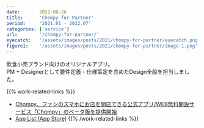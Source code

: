 ```yaml
---
date:       2021-08-26
title:      'Chompy for Partner'
period:     '2021.01 - 2022.07'
categories: ['service']
url:        '/chompy-for-partner/'
eyecatch:   '/assets/images/posts/2021/chompy-for-partner/eyecatch.png'
figure1:    '/assets/images/posts/2021/chompy-for-partner/image-1.png'
---
```


飲食小売ブランド向けのオリジナルアプリ。  
PM + Designerとして要件定義・仕様策定を含めたDesign全般を担当しました。

{{% work-related-links %}}
- [Chompy、ファンのスマホにお店を開店できる公式アプリ/WEB無料開設サービス「Chompy」のベータ版を提供開始][def1]
- [App List (App Store)][def2]
{{% /work-related-links %}}

[def1]: https://prtimes.jp/main/html/rd/p/000000011.000062766.html
[def2]: https://apps.apple.com/jp/developer/chompy-inc/id1489433616?see-all=i-phone-apps